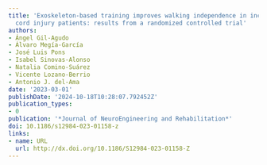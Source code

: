 ```yaml
---
title: 'Exoskeleton-based training improves walking independence in incomplete spinal
  cord injury patients: results from a randomized controlled trial'
authors:
- Ángel Gil-Agudo
- Álvaro Megía-García
- José Luis Pons
- Isabel Sinovas-Alonso
- Natalia Comino-Suárez
- Vicente Lozano-Berrio
- Antonio J. del-Ama
date: '2023-03-01'
publishDate: '2024-10-18T10:28:07.792452Z'
publication_types:
- 0
publication: '*Journal of NeuroEngineering and Rehabilitation*'
doi: 10.1186/s12984-023-01158-z
links:
- name: URL
  url: http://dx.doi.org/10.1186/S12984-023-01158-Z
---
```

